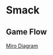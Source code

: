 # Smack

## Game Flow

[Miro Diagram](https://miro.com/app/board/uXjVOJ-HjW0=/?invite_link_id=25032598647)